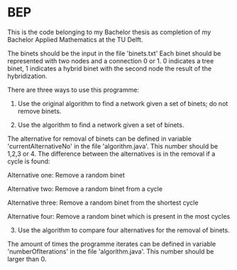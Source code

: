 # BEP

This is the code belonging to my Bachelor thesis as completion of my Bachelor Applied Mathematics at the TU Delft.

The binets should be the input in the file 'binets.txt'
Each binet should be represented with two nodes and a connection 0 or 1. 0 indicates a tree binet, 1 indicates a hybrid binet with the second node the result of the hybridization.

There are three ways to use this programme:

1. Use the original algorithm to find a network given a set of binets; do not remove binets.

2. Use the algorithm to find a network given a set of binets.

  The alternative for removal of binets can be defined in variable 'currentAlternativeNo' in the file 'algorithm.java'. This number should be 1,2,3 or 4.
  The difference between the alternatives is in the removal if a cycle is found:
  
   Alternative one: Remove a random binet
  
   Alternative two: Remove a random binet from a cycle
  
   Alternative three: Remove a random binet from the shortest cycle
  
   Alternative four: Remove a random binet which is present in the most cycles
  
3. Use the algorithm to compare four alternatives for the removal of binets.
  
  The amount of times the programme iterates can be defined in variable 'numberOfIterations' in the file 'algorithm.java'. This number should be larger than 0.
